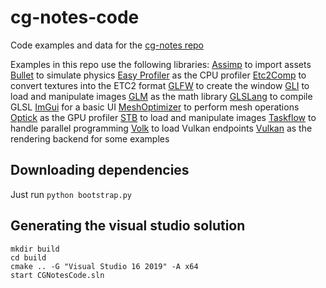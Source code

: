# cg-notes-code
Code examples and data for the [cg-notes repo](https://www.github.com/ibesora/cg-notes/)

Examples in this repo use the following libraries:
[Assimp](https://github.com/assimp/assimp) to import assets
[Bullet](https://github.com/bulletphysics/bullet3) to simulate physics
[Easy Profiler](https://github.com/yse/easy_profiler) as the CPU profiler
[Etc2Comp](https://github.com/google/etc2comp) to convert textures into the ETC2 format
[GLFW](https://github.com/glfw/glfw) to create the window
[GLI](https://github.com/g-truc/gli) to load and manipulate images
[GLM](https://github.com/g-truc/glm) as the math library
[GLSLang](https://github.com/KhronosGroup/glslang) to compile GLSL
[ImGui](https://github.com/ocornut/imgui) for a basic UI
[MeshOptimizer](https://github.com/zeux/meshoptimizer) to perform mesh operations
[Optick](https://github.com/bombomby/optick) as the GPU profiler
[STB](https://github.com/nothings/stb) to load and manipulate images
[Taskflow](https://github.com/taskflow/taskflow) to handle parallel programming
[Volk](https://github.com/zeux/volk) to load Vulkan endpoints
[Vulkan](https://github.com/KhronosGroup/Vulkan-Headers) as the rendering backend for some examples



## Downloading dependencies
Just run `python bootstrap.py`

## Generating the visual studio solution
```
mkdir build
cd build
cmake .. -G "Visual Studio 16 2019" -A x64
start CGNotesCode.sln
```
